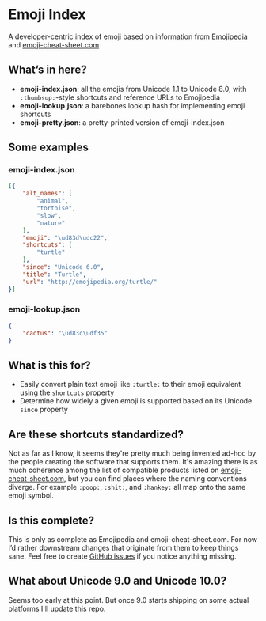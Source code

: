 # Emoji Index

A developer-centric index of emoji based on information from [Emojipedia](http://emojipedia.org/) and [emoji-cheat-sheet.com](https://github.com/arvida/emoji-cheat-sheet.com)

## What’s in here?

* __emoji-index.json__: all the emojis from Unicode 1.1 to Unicode 8.0, with `:thumbsup:`-style shortcuts and reference URLs to Emojipedia
* __emoji-lookup.json__: a barebones lookup hash for implementing emoji shortcuts
* __emoji-pretty.json__: a pretty-printed version of emoji-index.json

## Some examples

### emoji-index.json

```json
[{
	"alt_names": [
		"animal",
		"tortoise",
		"slow",
		"nature"
	],
	"emoji": "\ud83d\udc22",
	"shortcuts": [
		"turtle"
	],
	"since": "Unicode 6.0",
	"title": "Turtle",
	"url": "http://emojipedia.org/turtle/"
}]
```

### emoji-lookup.json

```json
{
	"cactus": "\ud83c\udf35"
}
```

## What is this for?

* Easily convert plain text emoji like `:turtle:` to their emoji equivalent using the `shortcuts` property
* Determine how widely a given emoji is supported based on its Unicode `since` property

## Are these shortcuts standardized?

Not as far as I know, it seems they're pretty much being invented ad-hoc by the people creating the software that supports them. It's amazing there is as much coherence among the list of compatible products listed on [emoji-cheat-sheet.com](http://emoji-cheat-sheet.com/), but you can find places where the naming conventions diverge. For example `:poop:`, `:shit:`, and `:hankey:` all map onto the same emoji symbol.

## Is this complete?

This is only as complete as Emojipedia and emoji-cheat-sheet.com. For now I’d rather downstream changes that originate from them to keep things sane. Feel free to create [GitHub issues](https://github.com/dphiffer/emoji-index/issues) if you notice anything missing.

## What about Unicode 9.0 and Unicode 10.0?

Seems too early at this point. But once 9.0 starts shipping on some actual platforms I'll update this repo.
